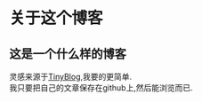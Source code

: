 # 关于这个博客
## 这是一个什么样的博客
灵感来源于[TinyBlog](https://github.com/YangHanqing/tinyblog),我要的更简单.  
我只要把自己的文章保存在github上,然后能浏览而已. 